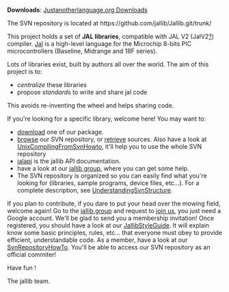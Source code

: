 <td id="wikicontent" class="psdescription">
 <p><strong>Downloads</strong>: <a href="http://justanotherlanguage.org/downloads" rel="nofollow">Justanotherlanguage.org Downloads</a>  </p>
 <p>The SVN repository is located at https://github.com/jallib/Jallib.git/trunk/ </p>
 <p>This project holds a set of <strong>JAL libraries</strong>, compatible with JAL V2 (JalV2<a href="/p/jallib/w/edit/JalV2">?</a>) compiler. <a href="http://en.wikipedia.org/wiki/JAL_%28compiler%29" rel="nofollow">Jal</a> is a high-level language for the Microchip 8-bits PIC microcontrollers (Baseline, Midrange and 18F series). </p>
 <p>Lots of libraries exist, built by authors all over the world. The aim of this project is to: </p>
 <ul>
  <li><i>centralize</i> these libraries </li>
  <li>propose <i>standards</i> to write and share jal code </li>
 </ul>
 <p>This avoids re-inventing the wheel and helps sharing code. </p>
 <p>If you're looking for a specific library, welcome here! You may want to: </p>
 <ul>
  <li><a href="http://justanotherlanguage.org/downloads" rel="nofollow">download</a> one of our package.  </li>
  <li><a href="http://code.google.com/p/jallib/source/browse/" rel="nofollow">browse</a> our SVN repository, or <a href="/p/jallib/wiki/SvnRepositoryHowTo">retrieve</a> sources. Also have a look at <a href="/p/jallib/wiki/UnixCompilingFromSvnHowto">UnixCompilingFromSvnHowto</a>, it'll help you to use the whole SVN repository </li>
  <li><a href="/p/jallib/wiki/JalapiWelcome">jalapi</a> is the jallib API documentation. </li>
  <li>have a look at our <a href="http://groups.google.com/group/jallib" rel="nofollow">jallib group</a>, where you can get some help. </li>
  <li>The SVN repository is organized so you can easily find what you're looking for (libraries, sample programs, device files, etc...). For a complete description, see <a href="/p/jallib/wiki/UnderstandingSvnStructure">UnderstandingSvnStructure</a>. </li>
 </ul>
 <p>If you plan to contribute, if you dare to put your head over the mowing field, welcome again! Go to the <a href="http://groups.google.com/group/jallib" rel="nofollow">jallib group</a> and request to <a href="http://groups.google.com/group/jallib/subscribe" rel="nofollow">join us</a>, you just need a Google account. We'll be glad to send you a membership invitation! Once registered, you should have a look at our <a href="/p/jallib/wiki/JallibStyleGuide">JallibStyleGuide</a>. It will explain know some basic principles, rules, etc... that everyone must obey to provide efficient, understandable code. As a member, have a look at our <a href="/p/jallib/wiki/SvnRepositoryHowTo">SvnRepositoryHowTo</a>. You'll be able to access our SVN repository as an official commiter! </p>
 <p>Have fun !   </p> <p>The jallib team. 
 </p></td>